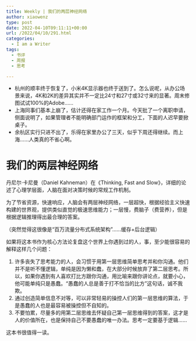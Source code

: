 ```yaml
---
title: Weekly | 我们的两层神经网络
author: xiaowenz
type: post
date: 2022-04-10T09:11:11+00:00
url: /2022/04/10/291.html
categories:
  - I am a Writer
tags:
  - 书评
  - 周报
  - 思考

---
```

 

  * 杭州的顺丰终于恢复了，小米4K显示器也终于送到了。怎么说呢，从办公场景来说，4K和2K的差异其实并不一定比24寸和27寸或32寸来的显著。周末修图试试100%的Adobe……
  * 上海同事们基本上崩了，估计还得在家工作一个月。今天批了一个离职申请，侧面说明了，如果管理者不能明确部门运作的框架和分工，下面的人迟早要掀桌子。
  * 余杭区实行只进不出了，乐得在家里办公了三天，似乎下周还得继续。而上海……人类真的不省心啊。

# 我们的两层神经网络

丹尼尔·卡尼曼（Daniel Kahneman）在《Thinking, Fast and Slow》，详细的论述了心理学层面，人脑在面对决策时候的常规工作机制。

为了节省资源，快速响应，人脑会有两层神经网络，一层超快，根据经验主义快速构建的世界观，提供类似直觉的极速思维能力；一层慢，费脑子（费营养），但是根据逻辑推理得出最合理的答案。

（突然觉得这很像是“百万流量分布式系统架构”……缓存+后台逻辑）

如果将这本书作为核心方法论复盘这个世界上你遇到过的人，事，至少能很容易的解释这样几个问题：

  1. 许多丧失了思考能力的人，会习惯于用第一层思维简单思考并和你沟通。他们并不是听不懂逻辑，单纯是因为懒和蠢，在大部分时候放弃了第二层思考。所以，如果你遇到有人喜欢打比方跟你沟通，用比喻来跟你讲论点，就要小心，他可能单纯只是愚蠢。“愚蠢的人总是善于打不恰当的比方”这句话，诚不我欺。
  2. 通过创造简单信息不对等，可以非常轻易的操控人们的第一层思维的算法，于是愚蠢的人也是最容易被操控但不自知的。
  3. 不要怕累，尽量多的用第二层思维去怀疑自己第一层思维得到的答案，这才是人的价值所在，也是保持自己不要愚蠢的唯一办法。思考一定要基于逻辑……

这本书很值得一读。